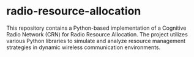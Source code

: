 # radio-resource-allocation
 This repository contains a Python-based implementation of a Cognitive Radio Network (CRN) for Radio Resource Allocation. The project utilizes various Python libraries to simulate and analyze resource management strategies in dynamic wireless communication environments.
